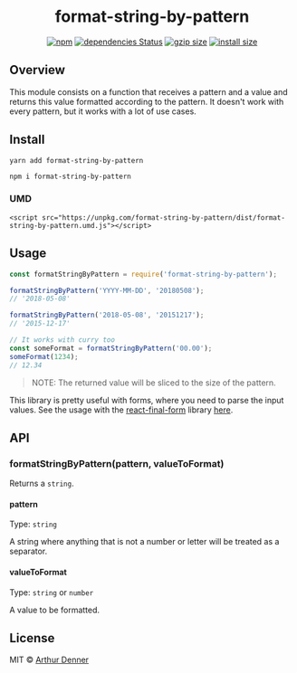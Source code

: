 <h1 align="center">
  format-string-by-pattern
</h1>

<p align="center">
<a href="https://www.npmjs.org/package/format-string-by-pattern"><img src="https://img.shields.io/npm/v/format-string-by-pattern.svg?style=flat" alt="npm"></a>
<a href="https://david-dm.org/arthurdenner/format-string-by-pattern"><img src="https://david-dm.org/arthurdenner/format-string-by-pattern/status.svg" alt="dependencies Status"></a>
<a href="https://unpkg.com/format-string-by-pattern/dist/format-string-by-pattern.umd.js"><img src="http://img.badgesize.io/https://unpkg.com/format-string-by-pattern/dist/format-string-by-pattern.umd.js?compression=gzip" alt="gzip size"></a>
<a href="https://packagephobia.now.sh/result?p=format-string-by-pattern"><img src="https://packagephobia.now.sh/badge?p=format-string-by-pattern" alt="install size"></a>
</p>

## Overview

This module consists on a function that receives a pattern and a value and returns this value formatted according to the pattern. It doesn't work with every pattern, but it works with a lot of use cases.

## Install

```
yarn add format-string-by-pattern
```

```
npm i format-string-by-pattern
```

### UMD

```
<script src="https://unpkg.com/format-string-by-pattern/dist/format-string-by-pattern.umd.js"></script>
```

## Usage

```js
const formatStringByPattern = require('format-string-by-pattern');

formatStringByPattern('YYYY-MM-DD', '20180508');
// '2018-05-08'

formatStringByPattern('2018-05-08', '20151217');
// '2015-12-17'

// It works with curry too
const someFormat = formatStringByPattern('00.00');
someFormat(1234);
// 12.34
```

> NOTE: The returned value will be sliced to the size of the pattern.

This library is pretty useful with forms, where you need to parse the input values.
See the usage with the [react-final-form](https://github.com/final-form/react-final-form) library [here](https://codesandbox.io/s/no20p7z3l).

## API

### formatStringByPattern(pattern, valueToFormat)

Returns a `string`.

#### pattern

Type: `string`

A string where anything that is not a number or letter will be treated as a separator.

#### valueToFormat

Type: `string` or `number`

A value to be formatted.

## License

MIT © [Arthur Denner](https://github.com/arthurdenner/)
